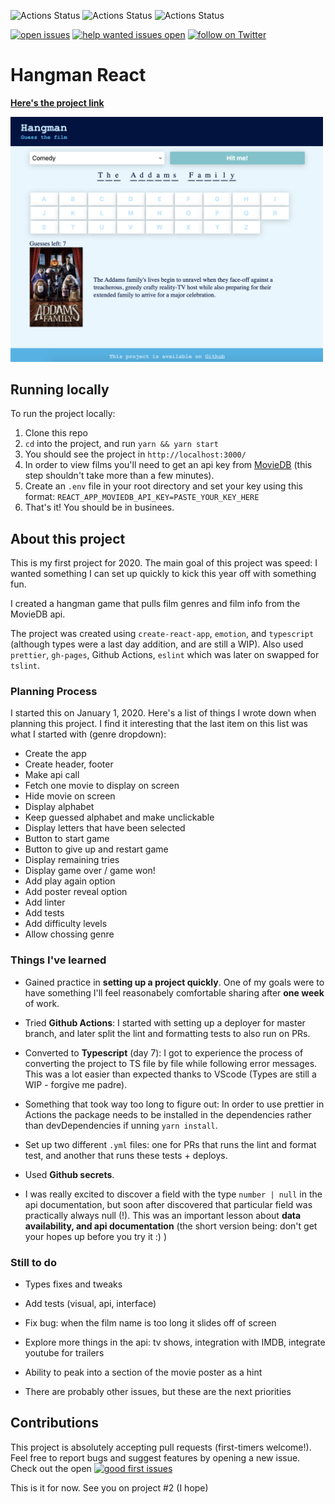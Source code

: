 ![Actions Status](https://github.com/zurda/hangman-react/workflows/PRTests/badge.svg) ![Actions Status](https://github.com/zurda/hangman-react/workflows/MasterDeployCI/badge.svg) ![Actions Status](https://github.com/zurda/hangman-react/workflows/Lighthouse%20audit/badge.svg)

[![open issues](https://img.shields.io/github/issues/zurda/hangman-react.svg)](https://github.com/zurda/hangman-react/issues) [![help wanted issues open](https://img.shields.io/github/issues/zurda/hangman-react/help%20wanted.svg)](https://github.com/zurda/hangman-react/issues?q=is%3Aissue+is%3Aopen+label%3A%22help+wanted%22) <a href="https://twitter.com/zur_da/follow?screen_name=zur_da">
    <img src="https://img.shields.io/twitter/follow/zur_da.svg?style=social&logo=twitter"
        alt="follow on Twitter">
</a>


# Hangman React 

<strong><a href="https://zurda.github.io/hangman-react/">Here's the project link</a></strong>

<img src="./hangman-react-screen.png" 
alt="Screen grab of game" width="500" />

## Running locally

To run the project locally: 

1. Clone this repo
2. `cd` into the project, and run `yarn && yarn start`
3. You should see the project in `http://localhost:3000/`
4. In order to view films you'll need to get an api key from [MovieDB](https://www.themoviedb.org/faq/api) (this step shouldn't take more than a few minutes).
5. Create an `.env` file in your root directory and set your key using this format: `REACT_APP_MOVIEDB_API_KEY=PASTE_YOUR_KEY_HERE`
6. That's it! You should be in businees.


## About this project 

This is my first project for 2020. The main goal of this project was speed: I wanted something I can set up quickly to kick this year off with something fun. 

I created a hangman game that pulls film genres and film info from the MovieDB api. 

The project was created using `create-react-app`, `emotion`, and `typescript` (although types were a last day addition, and are still a WIP). Also used `prettier`, `gh-pages`, Github Actions, `eslint` which was later on swapped for `tslint`. 


### Planning Process

I started this on January 1, 2020. Here's a list of things I wrote down when planning this project. I find it interesting that the last item on this list was what I started with (genre dropdown):

- Create the app 
- Create header, footer
- Make api call 
- Fetch one movie to display on screen 
- Hide movie on screen 
- Display alphabet 
- Keep guessed alphabet and make unclickable 
- Display letters that have been selected 
- Button to start game 
- Button to give up and restart game 
- Display remaining tries 
- Display game over / game won! 
- Add play again option 
- Add poster reveal option 
- Add linter 
- Add tests 
- Add difficulty levels 
- Allow chossing genre 


### Things I've learned 

- Gained practice in **setting up a project quickly**. One of my goals were to have something I'll feel reasonabely comfortable sharing after **one week** of work.

- Tried **Github Actions**: I started with setting up a deployer for master branch, and later split the lint and formatting tests to also run on PRs.

- Converted to **Typescript** (day 7): I got to experience the process of converting the project to TS file by file while following error messages. This was a lot easier than expected thanks to VScode (Types are still a WIP - forgive me padre). 

- Something that took way too long to figure out: In order to use prettier in Actions the package needs to be installed in the dependencies rather than devDependencies if unning `yarn install`. 

- Set up two different `.yml` files: one for PRs that runs the lint and format test, and another that runs these tests + deploys. 

- Used **Github secrets**. 

- I was really excited to discover a field with the type `number | null` in the api documentation, but soon after discovered that particular field was practically always null (!). This was an important lesson about **data availability, and api documentation** (the short version being: don't get your hopes up before you try it :) )

### Still to do

- Types fixes and tweaks

- Add tests (visual, api, interface)

- Fix bug: when the film name is too long it slides off of screen

- Explore more things in the api: tv shows, integration with IMDB, integrate youtube for trailers

- Ability to peak into a section of the movie poster as a hint 

- There are probably other issues, but these are the next priorities


## Contributions

This project is absolutely accepting pull requests (first-timers welcome!). Feel free to report bugs and suggest features by opening a new issue. Check out the open [![good first issues](https://img.shields.io/github/issues/zurda/hangman-react/good%20first%20issue.svg)](https://github.com/zurda/hangman-react/issues?q=is%3Aissue+is%3Aopen+label%3A%22good+first%22%issue)


This is it for now. See you on project #2 (I hope)
